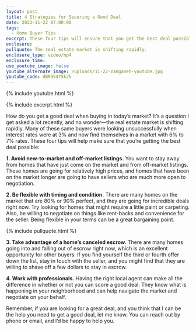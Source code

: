 ```yaml
---
layout: post
title: 4 Strategies for Securing a Good Deal
date: 2022-11-22 07:00:00
tags:
  - Home Buyer Tips
excerpt: These four tips will ensure that you get the best deal possible.
enclosure:
pullquote: The real estate market is shifting rapidly.
enclosure_type: video/mp4
enclosure_time:
use_youtube_image: false
youtube_alternate_image: /uploads/11-22-zanganeh-youtube.jpg
youtube_code: dBR95475k2k
---
```

{% include youtube.html %}

{% include excerpt.html %}

How do you get a good deal when buying in today’s market? It’s a question I get asked a lot recently, and no wonder—the real estate market is shifting rapidly. Many of these same buyers were looking unsuccessfully when interest rates were at 3% and now find themselves in a market with 6% to 7% rates. These four tips will help make sure that you’re getting the best deal possible:

**1\. Avoid new-to-market and off-market listings.** You want to stay away from homes that have just come on the market and from off-market listings. These homes are going for relatively high prices, and homes that have been on the market longer are going to have sellers who are much more open to negotiation.

**2\. Be flexible with timing and condition.** There are many homes on the market that are 80% or 90% perfect, and they are going for incredible deals right now. Try looking for homes that might require a little paint or carpeting. Also, be willing to negotiate on things like rent-backs and convenience for the seller. Being flexible in your terms can be a great bargaining point.

{% include pullquote.html %}

**3\. Take advantage of a home’s canceled escrow.** There are many homes going into and falling out of escrow right now, which is an excellent opportunity for other buyers. If you find yourself the third or fourth offer down the list, stay in touch with the seller, and you might find that they are willing to shave off a few dollars to stay in escrow.

**4\. Work with professionals.** Having the right local agent can make all the difference in whether or not you can score a good deal. They know what is happening in your neighborhood and can help navigate the market and negotiate on your behalf.

Remember, if you are looking for a great deal, and you think that I can be the help you need to get a good deal, let me know. You can reach out by phone or email, and I’d be happy to help you.